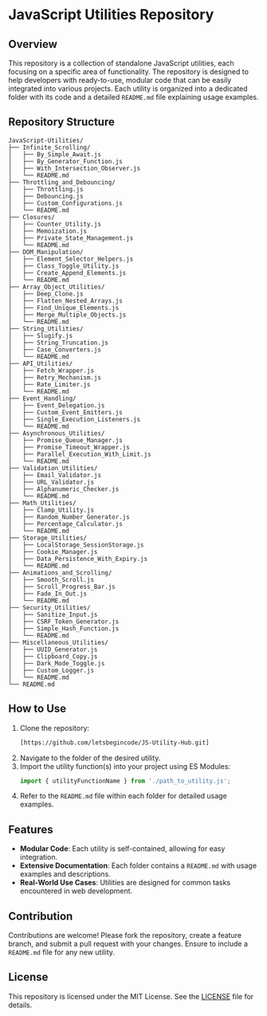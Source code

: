 # JavaScript Utilities Repository

## Overview
This repository is a collection of standalone JavaScript utilities, each focusing on a specific area of functionality. The repository is designed to help developers with ready-to-use, modular code that can be easily integrated into various projects. Each utility is organized into a dedicated folder with its code and a detailed `README.md` file explaining usage examples.

## Repository Structure

```plaintext
JavaScript-Utilities/
├── Infinite_Scrolling/
│   ├── By_Simple_Await.js
│   ├── By_Generator_Function.js
│   ├── With_Intersection_Observer.js
│   └── README.md
├── Throttling_and_Debouncing/
│   ├── Throttling.js
│   ├── Debouncing.js
│   ├── Custom_Configurations.js
│   └── README.md
├── Closures/
│   ├── Counter_Utility.js
│   ├── Memoization.js
│   ├── Private_State_Management.js
│   └── README.md
├── DOM_Manipulation/
│   ├── Element_Selector_Helpers.js
│   ├── Class_Toggle_Utility.js
│   ├── Create_Append_Elements.js
│   └── README.md
├── Array_Object_Utilities/
│   ├── Deep_Clone.js
│   ├── Flatten_Nested_Arrays.js
│   ├── Find_Unique_Elements.js
│   ├── Merge_Multiple_Objects.js
│   └── README.md
├── String_Utilities/
│   ├── Slugify.js
│   ├── String_Truncation.js
│   ├── Case_Converters.js
│   └── README.md
├── API_Utilities/
│   ├── Fetch_Wrapper.js
│   ├── Retry_Mechanism.js
│   ├── Rate_Limiter.js
│   └── README.md
├── Event_Handling/
│   ├── Event_Delegation.js
│   ├── Custom_Event_Emitters.js
│   ├── Single_Execution_Listeners.js
│   └── README.md
├── Asynchronous_Utilities/
│   ├── Promise_Queue_Manager.js
│   ├── Promise_Timeout_Wrapper.js
│   ├── Parallel_Execution_With_Limit.js
│   └── README.md
├── Validation_Utilities/
│   ├── Email_Validator.js
│   ├── URL_Validator.js
│   ├── Alphanumeric_Checker.js
│   └── README.md
├── Math_Utilities/
│   ├── Clamp_Utility.js
│   ├── Random_Number_Generator.js
│   ├── Percentage_Calculator.js
│   └── README.md
├── Storage_Utilities/
│   ├── LocalStorage_SessionStorage.js
│   ├── Cookie_Manager.js
│   ├── Data_Persistence_With_Expiry.js
│   └── README.md
├── Animations_and_Scrolling/
│   ├── Smooth_Scroll.js
│   ├── Scroll_Progress_Bar.js
│   ├── Fade_In_Out.js
│   └── README.md
├── Security_Utilities/
│   ├── Sanitize_Input.js
│   ├── CSRF_Token_Generator.js
│   ├── Simple_Hash_Function.js
│   └── README.md
├── Miscellaneous_Utilities/
│   ├── UUID_Generator.js
│   ├── Clipboard_Copy.js
│   ├── Dark_Mode_Toggle.js
│   ├── Custom_Logger.js
│   └── README.md
└── README.md
```

## How to Use
1. Clone the repository:
   ```bash
   [https://github.com/letsbegincode/JS-Utility-Hub.git]
   ```
2. Navigate to the folder of the desired utility.
3. Import the utility function(s) into your project using ES Modules:
   ```javascript
   import { utilityFunctionName } from './path_to_utility.js';
   ```
4. Refer to the `README.md` file within each folder for detailed usage examples.

## Features
- **Modular Code**: Each utility is self-contained, allowing for easy integration.
- **Extensive Documentation**: Each folder contains a `README.md` with usage examples and descriptions.
- **Real-World Use Cases**: Utilities are designed for common tasks encountered in web development.

## Contribution
Contributions are welcome! Please fork the repository, create a feature branch, and submit a pull request with your changes. Ensure to include a `README.md` file for any new utility.

## License
This repository is licensed under the MIT License. See the [LICENSE](./LICENSE) file for details.
